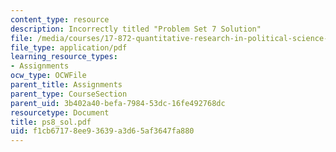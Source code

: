 ```yaml
---
content_type: resource
description: Incorrectly titled "Problem Set 7 Solution"
file: /media/courses/17-872-quantitative-research-in-political-science-and-public-policy-spring-2004/f1cb67178ee93639a3d65af3647fa880_ps8_sol.pdf
file_type: application/pdf
learning_resource_types:
- Assignments
ocw_type: OCWFile
parent_title: Assignments
parent_type: CourseSection
parent_uid: 3b402a40-befa-7984-53dc-16fe492768dc
resourcetype: Document
title: ps8_sol.pdf
uid: f1cb6717-8ee9-3639-a3d6-5af3647fa880
---
```

